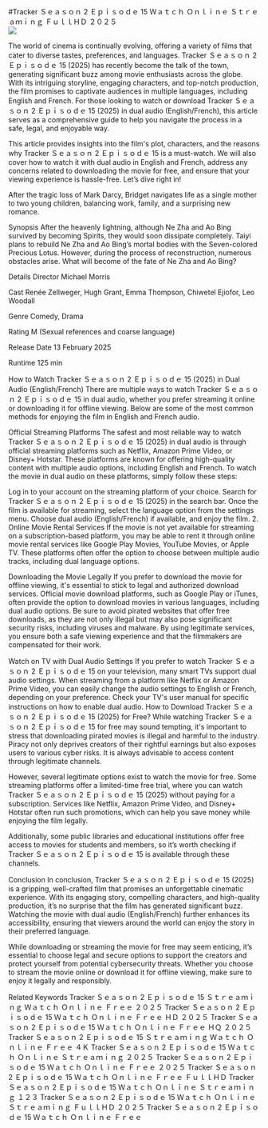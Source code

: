 #Tracker Ｓｅａｓｏｎ 2 Ｅｐｉｓｏｄｅ 15 Ｗａｔｃｈ Ｏｎｌｉｎｅ Ｓｔｒｅａｍｉｎｇ ＦｕｌｌＨＤ ２０２５  
[![](https://i.imgur.com/qSNzIqt.png)](https://movie.rssnews.media/iWFUdJbNt.php)  
  
The world of cinema is continually evolving, offering a variety of films that cater to diverse tastes, preferences, and languages. Tracker Ｓｅａｓｏｎ 2 Ｅｐｉｓｏｄｅ 15 (2025) has recently become the talk of the town, generating significant buzz among movie enthusiasts across the globe. With its intriguing storyline, engaging characters, and top-notch production, the film promises to captivate audiences in multiple languages, including English and French. For those looking to watch or download Tracker Ｓｅａｓｏｎ 2 Ｅｐｉｓｏｄｅ 15 (2025) in dual audio (English/French), this article serves as a comprehensive guide to help you navigate the process in a safe, legal, and enjoyable way.

This article provides insights into the film's plot, characters, and the reasons why Tracker Ｓｅａｓｏｎ 2 Ｅｐｉｓｏｄｅ 15 is a must-watch. We will also cover how to watch it with dual audio in English and French, address any concerns related to downloading the movie for free, and ensure that your viewing experience is hassle-free. Let’s dive right in!

After the tragic loss of Mark Darcy, Bridget navigates life as a single mother to two young children, balancing work, family, and a surprising new romance.

Synopsis
After the heavenly lightning, although Ne Zha and Ao Bing survived by becoming Spirits, they would soon dissipate completely. Taiyi plans to rebuild Ne Zha and Ao Bing’s mortal bodies with the Seven-colored Precious Lotus. However, during the process of reconstruction, numerous obstacles arise. What will become of the fate of Ne Zha and Ao Bing?

Details
Director Michael Morris

Cast Renée Zellweger, Hugh Grant, Emma Thompson, Chiwetel Ejiofor, Leo Woodall

Genre Comedy, Drama

Rating M (Sexual references and coarse language)

Release Date 13 February 2025

Runtime 125 min

How to Watch Tracker Ｓｅａｓｏｎ 2 Ｅｐｉｓｏｄｅ 15 (2025) in Dual Audio (English/French)
There are multiple ways to watch Tracker Ｓｅａｓｏｎ 2 Ｅｐｉｓｏｄｅ 15 in dual audio, whether you prefer streaming it online or downloading it for offline viewing. Below are some of the most common methods for enjoying the film in English and French audio.

Official Streaming Platforms The safest and most reliable way to watch Tracker Ｓｅａｓｏｎ 2 Ｅｐｉｓｏｄｅ 15 (2025) in dual audio is through official streaming platforms such as Netflix, Amazon Prime Video, or Disney+ Hotstar. These platforms are known for offering high-quality content with multiple audio options, including English and French.
To watch the movie in dual audio on these platforms, simply follow these steps:

Log in to your account on the streaming platform of your choice. Search for Tracker Ｓｅａｓｏｎ 2 Ｅｐｉｓｏｄｅ 15 (2025) in the search bar. Once the film is available for streaming, select the language option from the settings menu. Choose dual audio (English/French) if available, and enjoy the film. 2. Online Movie Rental Services If the movie is not yet available for streaming on a subscription-based platform, you may be able to rent it through online movie rental services like Google Play Movies, YouTube Movies, or Apple TV. These platforms often offer the option to choose between multiple audio tracks, including dual language options.

Downloading the Movie Legally If you prefer to download the movie for offline viewing, it's essential to stick to legal and authorized download services. Official movie download platforms, such as Google Play or iTunes, often provide the option to download movies in various languages, including dual audio options.
Be sure to avoid pirated websites that offer free downloads, as they are not only illegal but may also pose significant security risks, including viruses and malware. By using legitimate services, you ensure both a safe viewing experience and that the filmmakers are compensated for their work.

Watch on TV with Dual Audio Settings If you prefer to watch Tracker Ｓｅａｓｏｎ 2 Ｅｐｉｓｏｄｅ 15 on your television, many smart TVs support dual audio settings. When streaming from a platform like Netflix or Amazon Prime Video, you can easily change the audio settings to English or French, depending on your preference. Check your TV's user manual for specific instructions on how to enable dual audio.
How to Download Tracker Ｓｅａｓｏｎ 2 Ｅｐｉｓｏｄｅ 15 (2025) for Free?
While watching Tracker Ｓｅａｓｏｎ 2 Ｅｐｉｓｏｄｅ 15 for free may sound tempting, it's important to stress that downloading pirated movies is illegal and harmful to the industry. Piracy not only deprives creators of their rightful earnings but also exposes users to various cyber risks. It is always advisable to access content through legitimate channels.

However, several legitimate options exist to watch the movie for free. Some streaming platforms offer a limited-time free trial, where you can watch Tracker Ｓｅａｓｏｎ 2 Ｅｐｉｓｏｄｅ 15 (2025) without paying for a subscription. Services like Netflix, Amazon Prime Video, and Disney+ Hotstar often run such promotions, which can help you save money while enjoying the film legally.

Additionally, some public libraries and educational institutions offer free access to movies for students and members, so it’s worth checking if Tracker Ｓｅａｓｏｎ 2 Ｅｐｉｓｏｄｅ 15 is available through these channels.

Conclusion
In conclusion, Tracker Ｓｅａｓｏｎ 2 Ｅｐｉｓｏｄｅ 15 (2025) is a gripping, well-crafted film that promises an unforgettable cinematic experience. With its engaging story, compelling characters, and high-quality production, it’s no surprise that the film has generated significant buzz. Watching the movie with dual audio (English/French) further enhances its accessibility, ensuring that viewers around the world can enjoy the story in their preferred language.

While downloading or streaming the movie for free may seem enticing, it’s essential to choose legal and secure options to support the creators and protect yourself from potential cybersecurity threats. Whether you choose to stream the movie online or download it for offline viewing, make sure to enjoy it legally and responsibly.

Related Keywords
Tracker Ｓｅａｓｏｎ 2 Ｅｐｉｓｏｄｅ 15 Ｓｔｒｅａｍｉｎｇ Ｗａｔｃｈ Ｏｎｌｉｎｅ Ｆｒｅｅ ２０２５
Tracker Ｓｅａｓｏｎ 2 Ｅｐｉｓｏｄｅ 15 Ｗａｔｃｈ Ｏｎｌｉｎｅ Ｆｒｅｅ ＨＤ ２０２５
Tracker Ｓｅａｓｏｎ 2 Ｅｐｉｓｏｄｅ 15 Ｗａｔｃｈ Ｏｎｌｉｎｅ Ｆｒｅｅ ＨＱ ２０２５
Tracker Ｓｅａｓｏｎ 2 Ｅｐｉｓｏｄｅ 15 Ｓｔｒｅａｍｉｎｇ Ｗａｔｃｈ Ｏｎｌｉｎｅ Ｆｒｅｅ ４Ｋ
Tracker Ｓｅａｓｏｎ 2 Ｅｐｉｓｏｄｅ 15 Ｗａｔｃｈ Ｏｎｌｉｎｅ Ｓｔｒｅａｍｉｎｇ ２０２５
Tracker Ｓｅａｓｏｎ 2 Ｅｐｉｓｏｄｅ 15 Ｗａｔｃｈ Ｏｎｌｉｎｅ Ｆｒｅｅ ２０２５
Tracker Ｓｅａｓｏｎ 2 Ｅｐｉｓｏｄｅ 15 Ｗａｔｃｈ Ｏｎｌｉｎｅ Ｆｒｅｅ ＦｕｌｌＨＤ
Tracker Ｓｅａｓｏｎ 2 Ｅｐｉｓｏｄｅ 15 Ｗａｔｃｈ Ｏｎｌｉｎｅ Ｓｔｒｅａｍｉｎｇ １２３
Tracker Ｓｅａｓｏｎ 2 Ｅｐｉｓｏｄｅ 15 Ｗａｔｃｈ Ｏｎｌｉｎｅ Ｓｔｒｅａｍｉｎｇ ＦｕｌｌＨＤ ２０２５
Tracker Ｓｅａｓｏｎ 2 Ｅｐｉｓｏｄｅ 15 Ｗａｔｃｈ Ｏｎｌｉｎｅ Ｆｒｅｅ
